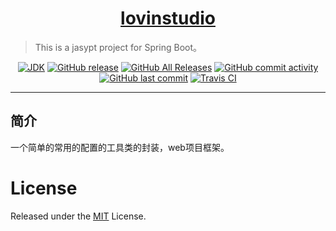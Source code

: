 <h1 align="center"><a href="https://github.com/lovinstudio" target="_blank">lovinstudio</a></h1>

> This is a jasypt project for Spring Boot。

<p align="center">
<a href="#"><img alt="JDK" src="https://img.shields.io/badge/JDK-1.8-yellow.svg?style=flat-square"/></a>
<a href="https://github.com/lovinstudio/springbootredis/releases"><img alt="GitHub release" src="https://img.shields.io/github/release/lovinstudio/springbootredis.svg?style=flat-square"/></a>
<a href="https://github.com/lovinstudio/springbootredis/releases"><img alt="GitHub All Releases" src="https://img.shields.io/github/downloads/lovinstudio/springbootredis/total.svg?style=flat-square"></a>
<a href="https://github.com/lovinstudio/springbootredis/commits"><img alt="GitHub commit activity" src="https://img.shields.io/github/commit-activity/w/lovinstudio/springbootredis.svg?style=flat-square"></a>
<a href="https://github.com/eelve/jasypt/commits"><img alt="GitHub last commit" src="https://img.shields.io/github/last-commit/lovinstudio/springbootredis.svg?style=flat-square"></a>
<a href="https://travis-ci.org/lovinstudio/springbootredis"><img alt="Travis CI" src="https://img.shields.io/travis/lovinstudio/springbootredis.svg?style=flat-square"/></a>
</p>

------------------------------

## 简介

一个简单的常用的配置的工具类的封装，web项目框架。

# License
Released under the [MIT](LICENSE) License.
